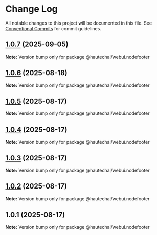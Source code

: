 # Change Log

All notable changes to this project will be documented in this file.
See [Conventional Commits](https://conventionalcommits.org) for commit guidelines.

## [1.0.7](https://github.com/HautechAI/webui/compare/@hautechai/webui.nodefooter@1.0.6...@hautechai/webui.nodefooter@1.0.7) (2025-09-05)

**Note:** Version bump only for package @hautechai/webui.nodefooter

## [1.0.6](https://github.com/HautechAI/webui/compare/@hautechai/webui.nodefooter@1.0.5...@hautechai/webui.nodefooter@1.0.6) (2025-08-18)

**Note:** Version bump only for package @hautechai/webui.nodefooter

## [1.0.5](https://github.com/HautechAI/webui/compare/@hautechai/webui.nodefooter@1.0.4...@hautechai/webui.nodefooter@1.0.5) (2025-08-17)

**Note:** Version bump only for package @hautechai/webui.nodefooter

## [1.0.4](https://github.com/HautechAI/webui/compare/@hautechai/webui.nodefooter@1.0.3...@hautechai/webui.nodefooter@1.0.4) (2025-08-17)

**Note:** Version bump only for package @hautechai/webui.nodefooter

## [1.0.3](https://github.com/HautechAI/webui/compare/@hautechai/webui.nodefooter@1.0.2...@hautechai/webui.nodefooter@1.0.3) (2025-08-17)

**Note:** Version bump only for package @hautechai/webui.nodefooter

## [1.0.2](https://github.com/HautechAI/webui/compare/@hautechai/webui.nodefooter@1.0.1...@hautechai/webui.nodefooter@1.0.2) (2025-08-17)

**Note:** Version bump only for package @hautechai/webui.nodefooter

## 1.0.1 (2025-08-17)

**Note:** Version bump only for package @hautechai/webui.nodefooter
